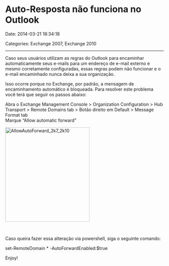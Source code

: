 # Auto-Resposta não funciona no Outlook

Date: 2014-03-21 18:34:18

Categories: Exchange 2007, Exchange 2010

---

<p>Caso seus usuários utilizam as regras do Outlook para encaminhar automaticamente seus e-mails para um endereço de e-mail externo e mesmo corretamente configuradas, essas regras podem não funcionar e o e-mail encaminhado nunca deixa a sua organização.</p>
<p>Isso ocorre porque no Exchange, por padrão, a mensagem de encaminhamento automático é bloqueada. Para resolver este problema você terá que seguir os passos abaixo:</p>
<p>Abra o Exchange Management Console &gt; Organization Configuration &gt; Hub Transport &gt; Remote Domains tab &gt; Botão direito em Default &gt; Message Format tab<br />
Marque “Allow automatic forward”</p>
<p><a href="http://solucoesms.com.br/wp-content/uploads/2014/03/AllowAutoForward_2k7_2k10.png"><img loading="lazy" decoding="async" class="aligncenter size-medium wp-image-129" alt="AllowAutoForward_2k7_2k10" src="http://solucoesms.com.br/wp-content/uploads/2014/03/AllowAutoForward_2k7_2k10-268x300.png" width="268" height="300" /></a></p>
<p>&nbsp;</p>
<p>Caso queira fazer essa alteração via powershell, siga o seguinte comando:</p>
<p lang="powershell">set-RemoteDomain * -AutoForwardEnabled:$true</p>
<p>Enjoy!</p>
